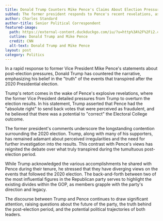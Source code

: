 ```yaml
---
title: Donald Trump Counters Mike Pence's Claims About Election Pressure
subhed: The former president responds to Pence's recent revelations, asserting his own version of events after the 2020 election.
author: Charles Standard
author-title: Senior Political Correspondent
featured-image: 
  path: https://external-content.duckduckgo.com/iu/?u=http%3A%2F%2Fi2.cdn.cnn.com%2Fcnnnext%2Fdam%2Fassets%2F160712212507-trump-and-pence-0712-super-tease.jpg&f=1&nofb=1&ipt=a4633a7c6c457335b8b1defaf8f33ab51823e79516e182587d2c20c88e157ae7&ipo=images
  cutline: Donald Trump and Mike Pence
  credit: CNN
  alt-text: Donald Trump and Mike Pence
layout: post
category: Politics
---
```


In a rapid response to former Vice President Mike Pence's statements about post-election pressures, Donald Trump has countered the narrative, emphasizing his belief in the "truth" of the events that transpired after the 2020 Presidential election.

Trump's retort comes in the wake of Pence's explosive revelations, where the former Vice President detailed pressures from Trump to overturn the election results. In his statement, Trump asserted that Pence had the "absolute right" to send back votes that were perceived as fraudulent, and he believed that there was a potential to "correct" the Electoral College outcome.

The former president's comments underscore the longstanding contention surrounding the 2020 election. Trump, along with many of his supporters, has remained adamant about perceived irregularities and the need for further investigation into the results. This contrast with Pence's views has reignited the debate over what truly transpired during the tumultuous post-election period.

While Trump acknowledged the various accomplishments he shared with Pence during their tenure, he stressed that they have diverging views on the events that followed the 2020 election. The back-and-forth between two of the most influential figures in the Republican party serves to highlight the existing divides within the GOP, as members grapple with the party's direction and legacy.

The discourse between Trump and Pence continues to draw significant attention, raising questions about the future of the party, the truth behind the post-election period, and the potential political trajectories of both leaders.

